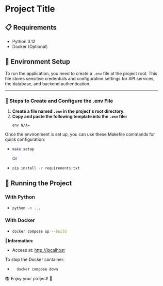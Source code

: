 # Project Title

## 📋 Requirements

- Python 3.12
- Docker (Optional)

## 🔧 Environment Setup

To run the application, you need to create a `.env` file at the project root. This file stores sensitive credentials and configuration settings for API services, the database, and backend authentication.

---

### 📄 Steps to Create and Configure the .env File

1. **Create a file named `.env` in the project's root directory.**
2. **Copy and paste the following template into the `.env` file:**
   ```
   env N/A=
   ```

Once the environment is set up, you can use these Makefile commands for quick configuration:

- ```bash
  make setup
  ```
  Or
- ```bash
  pip install -r requirements.txt
  ```

## 🚀 Running the Project

### With Python

- ```bash
  python -m ...
  ```

### With Docker

- ```bash
  docker compose up --build
  ```

🔗**Information:**

- Access at: [http://localhost](http://localhost)

To stop the Docker container:

- ```bash
    docker compose down
  ```

📚 Enjoy your project! 🌟